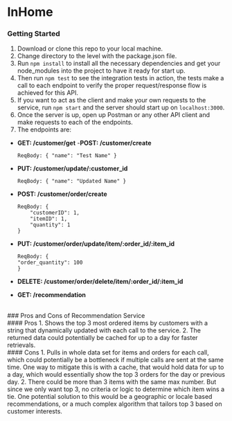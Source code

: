 # InHome

### Getting Started

1. Download or clone this repo to your local machine.
2. Change directory to the level with the package.json file.
3. Run ```npm install``` to install all the necessary dependencies and get your node_modules into the project to have it ready for start up.
4. Then run ```npm test``` to see the integration tests in action, the tests make a call to each endpoint to verify the proper request/response flow is achieved for this API.
5. If you want to act as the client and make your own requests to the service, run ```npm start``` and the server should start up on ```localhost:3000```. 
6. Once the server is up, open up Postman or any other API client and make requests to each of the endpoints.
7. The endpoints are: 

- **GET: /customer/get**
-**POST: /customer/create** 

    ```
    ReqBody: { "name": "Test Name" } 
    ``` 
- **PUT: /customer/update/:customer_id** 
    ```
    ReqBody: { "name": "Updated Name" } 
    ``` 
    
- **POST: /customer/order/create** 
    ```
    ReqBody: {
        "customerID": 1,
        "itemID": 1,
        "quantity": 1
    } 
    ```
- **PUT: /customer/order/update/item/:order_id/:item_id** 
    ```
    ReqBody: {
    "order_quantity": 100
    }
    ```
- **DELETE: /customer/order/delete/item/:order_id/:item_id** 
- **GET: /recommendation**

<br/>
### Pros and Cons of Recommendation Service
<br/>
#### Pros
    1. Shows the top 3 most ordered items by customers with a string that dynamically updated with each call to the service.
    2. The returned data could potentially be cached for up to a day for faster retrievals.
<br/>
#### Cons
    1. Pulls in whole data set for items and orders for each call, which could potentially be a bottleneck if multiple calls are sent at the same time. One way to mitigate this is with a cache, that would hold data for up to a day, which would essentially show the top 3 orders for the day or previous day.
    2. There could be more than 3 items with the same max number. But since we only want top 3, no criteria or logic to determine which item wins a tie. One potential solution to this would be a geographic or locale based recommendations, or a much complex algorithm that tailors top 3 based on customer interests.
